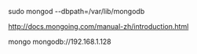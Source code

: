 sudo mongod --dbpath=/var/lib/mongodb 

http://docs.mongoing.com/manual-zh/introduction.html


mongo mongodb://192.168.1.128